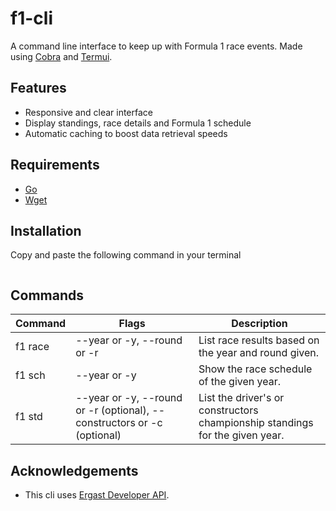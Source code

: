 # f1-cli
A command line interface to keep up with Formula 1 race events. Made using [Cobra](https://github.com/spf13/cobra) and [Termui](https://github.com/gizak/termui).

## Features
- Responsive and clear interface
- Display standings, race details and Formula 1 schedule
- Automatic caching to boost data retrieval speeds

## Requirements
- [Go](https://go.dev/)
- [Wget](https://www.gnu.org/software/wget/)

## Installation
Copy and paste the following command in your terminal
```

```

## Commands
| Command | Flags | Description |
| --- | --- | --- |
| f1 race | --year or -y, --round or -r | List race results based on the year and round given. |
| f1 sch | --year or -y | Show the race schedule of the given year. |
| f1 std | --year or -y, --round or -r (optional), --constructors or -c (optional) | List the driver's or constructors championship standings for the given year. |

## Acknowledgements
- This cli uses [Ergast Developer API](https://ergast.com/mrd).
